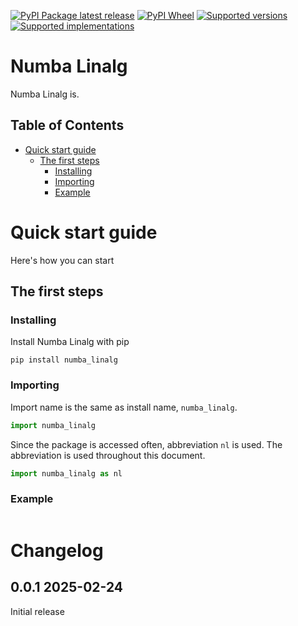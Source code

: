 [![PyPI Package latest release](https://img.shields.io/pypi/v/numba_linalg.svg)][1]
[![PyPI Wheel](https://img.shields.io/pypi/wheel/numba_linalg.svg)][1]
[![Supported versions](https://img.shields.io/pypi/pyversions/numba_linalg.svg)][1]
[![Supported implementations](https://img.shields.io/pypi/implementation/numba_linalg.svg)][1]

# Numba Linalg <!-- omit in toc -->

Numba Linalg is.

## Table of Contents <!-- omit in toc -->

- [Quick start guide](#quick-start-guide)
    - [The first steps](#the-first-steps)
        - [Installing](#installing)
        - [Importing](#importing)
        - [Example](#example)

# Quick start guide

Here's how you can start

## The first steps

### Installing

Install Numba Linalg with pip

```
pip install numba_linalg
```

### Importing

Import name is the same as install name, `numba_linalg`.

```python
import numba_linalg
```

Since the package is accessed often,  abbreviation `nl` is used. The abbreviation is used throughout this document.

```python
import numba_linalg as nl
```

### Example

```python

```

# Changelog <!-- omit in toc -->

## 0.0.1 2025-02-24 <!-- omit in toc -->

Initial release

[1]: <https://pypi.org/project/numba_linalg> "Project PyPI page"
